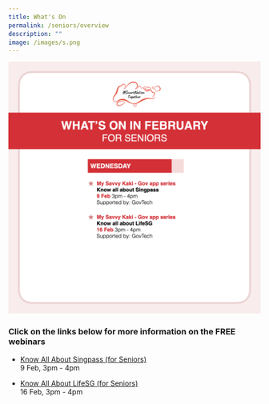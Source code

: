 ```yaml
---
title: What's On
permalink: /seniors/overview
description: ""
image: /images/s.png
---
```

![List of free webinars in February for seniors](/images/feb-2022/Overview-Seniors.png)

### Click on the links below for more information on the FREE webinars

* [Know All About Singpass (for Seniors) ](/seniors/my-savvy-kaki/singpass)<br>
9 Feb, 3pm - 4pm
 
* [Know All About LifeSG (for Seniors)](/seniors/my-savvy-kaki/lifesg)<br>
16 Feb, 3pm - 4pm